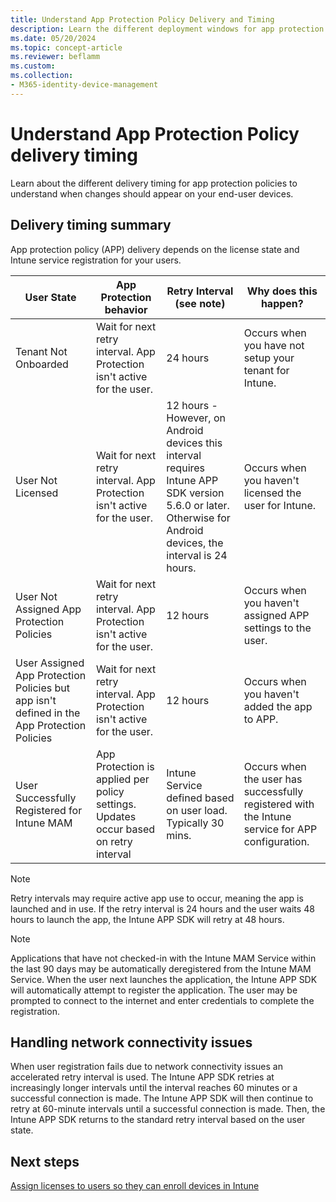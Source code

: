 ```yaml
---
title: Understand App Protection Policy Delivery and Timing
description: Learn the different deployment windows for app protection policies to understand when changes should appear on your end user devices.
ms.date: 05/20/2024
ms.topic: concept-article
ms.reviewer: beflamm
ms.custom:
ms.collection:
- M365-identity-device-management
---
```


# Understand App Protection Policy delivery timing

Learn about the different delivery timing for app protection policies to understand when changes should appear on your end-user devices.

## Delivery timing summary

App protection policy (APP) delivery depends on the license state and Intune service registration for your users.

|    User State    |    App Protection behavior     |    Retry Interval  (see note)    |    Why does this happen?    |
|-----------------------------------------------------|-------------------------------------------------------------------------------------------------|--------------------------------------------------------------------------------------|-----------------------------------------------------------------------------------------------------------|
|    Tenant Not   Onboarded    |    Wait for   next retry interval. App Protection isn't active for the user.    |    24   hours    |    Occurs   when you have not setup your tenant for Intune.    |
|    User Not   Licensed     |    Wait for next   retry interval. App Protection isn't active   for the user.     |    12 hours - However, on Android devices this interval requires Intune APP SDK version 5.6.0 or later. Otherwise for Android devices, the interval is 24 hours.   |    Occurs when you   haven't licensed the user for Intune.    |
|    User Not   Assigned App Protection Policies    |    Wait for   next retry interval. App Protection isn't active for the user.    |    12 hours        |    Occurs when you   haven't assigned APP settings to the user.    |
|    User Assigned App Protection Policies but app isn't defined in the App Protection Policies   |    Wait for   next retry interval. App Protection isn't active for the user.    |    12 hours        |    Occurs when you   haven't added the app to APP.    |
|    User   Successfully Registered for Intune MAM    |    App   Protection is applied per policy settings.    Updates occur based on retry interval    |    Intune   Service defined based on user load.    Typically 30 mins.     |    Occurs when   the user has successfully registered with the Intune service for APP   configuration.    |

> [!NOTE]
> Retry intervals may require active app use to occur, meaning the app is launched and in use.  If the retry interval is 24 hours and the user waits 48 hours to launch the app, the Intune APP SDK will retry at 48 hours.

> [!NOTE]
> Applications that have not checked-in with the Intune MAM Service within the last 90 days may be automatically deregistered from the Intune MAM Service.  When the user next launches the application, the Intune APP SDK will automatically attempt to register the application.  The user may be prompted to connect to the internet and enter credentials to complete the registration.

## Handling network connectivity issues

When user registration fails due to network connectivity issues an accelerated retry interval is used. The Intune APP SDK retries at increasingly longer intervals until the interval reaches 60 minutes or a successful connection is made. The Intune APP SDK will then continue to retry at 60-minute intervals until a successful connection is made. Then, the Intune APP SDK returns to the standard retry interval based on the user state.

## Next steps

[Assign licenses to users so they can enroll devices in Intune](../fundamentals/licenses-assign.md)

